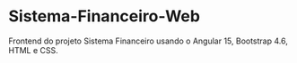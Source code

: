 # Sistema-Financeiro-Web
Frontend do projeto Sistema Financeiro usando o Angular 15, Bootstrap 4.6, HTML e CSS.
